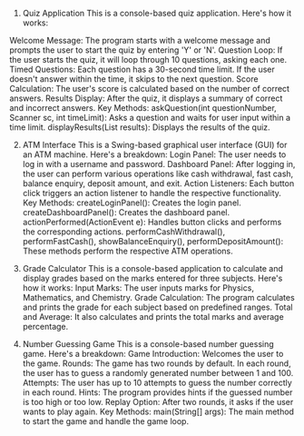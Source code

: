 1. Quiz Application
This is a console-based quiz application. Here's how it works:

Welcome Message: The program starts with a welcome message and prompts the user to start the quiz by entering 'Y' or 'N'.
Question Loop: If the user starts the quiz, it will loop through 10 questions, asking each one.
Timed Questions: Each question has a 30-second time limit. If the user doesn't answer within the time, it skips to the next question.
Score Calculation: The user's score is calculated based on the number of correct answers.
Results Display: After the quiz, it displays a summary of correct and incorrect answers.
Key Methods:
askQuestion(int questionNumber, Scanner sc, int timeLimit): Asks a question and waits for user input within a time limit.
displayResults(List<Boolean> results): Displays the results of the quiz.



2. ATM Interface
This is a Swing-based graphical user interface (GUI) for an ATM machine. Here's a breakdown:
Login Panel: The user needs to log in with a username and password.
Dashboard Panel: After logging in, the user can perform various operations like cash withdrawal, fast cash, balance enquiry, deposit amount, and exit.
Action Listeners: Each button click triggers an action listener to handle the respective functionality.
Key Methods:
createLoginPanel(): Creates the login panel.
createDashboardPanel(): Creates the dashboard panel.
actionPerformed(ActionEvent e): Handles button clicks and performs the corresponding actions.
performCashWithdrawal(), performFastCash(), showBalanceEnquiry(), performDepositAmount(): These methods perform the respective ATM operations.



3. Grade Calculator
This is a console-based application to calculate and display grades based on the marks entered for three subjects. Here's how it works:
Input Marks: The user inputs marks for Physics, Mathematics, and Chemistry.
Grade Calculation: The program calculates and prints the grade for each subject based on predefined ranges.
Total and Average: It also calculates and prints the total marks and average percentage.




4. Number Guessing Game
This is a console-based number guessing game. Here's a breakdown:
Game Introduction: Welcomes the user to the game.
Rounds: The game has two rounds by default. In each round, the user has to guess a randomly generated number between 1 and 100.
Attempts: The user has up to 10 attempts to guess the number correctly in each round.
Hints: The program provides hints if the guessed number is too high or too low.
Replay Option: After two rounds, it asks if the user wants to play again.
Key Methods:
main(String[] args): The main method to start the game and handle the game loop.



